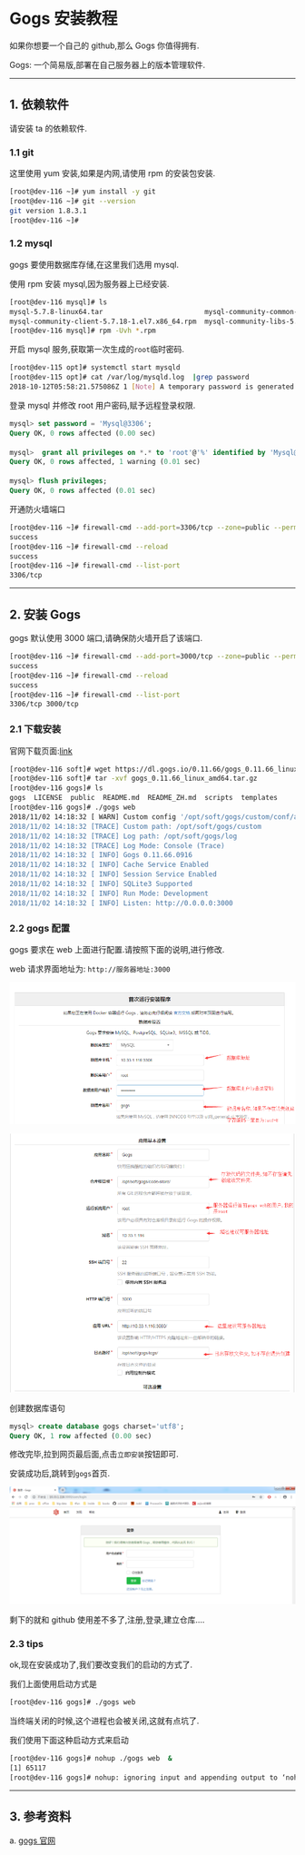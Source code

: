 # Gogs 安装教程

如果你想要一个自己的 github,那么 Gogs 你值得拥有.

Gogs: 一个简易版,部署在自己服务器上的版本管理软件.

---

## 1. 依赖软件

请安装 ta 的依赖软件.

### 1.1 git

这里使用 yum 安装,如果是内网,请使用 rpm 的安装包安装.

```sh
[root@dev-116 ~]# yum install -y git
[root@dev-116 ~]# git --version
git version 1.8.3.1
[root@dev-116 ~]#
```

### 1.2 mysql

gogs 要使用数据库存储,在这里我们选用 mysql.

使用 rpm 安装 mysql,因为服务器上已经安装.

```sh
[root@dev-116 mysql]# ls
mysql-5.7.8-linux64.tar                         mysql-community-common-5.7.18-1.el7.x86_64.rpm  mysql-community-server-5.7.18-1.el7.x86_64.rpm
mysql-community-client-5.7.18-1.el7.x86_64.rpm  mysql-community-libs-5.7.18-1.el7.x86_64.rpm
[root@dev-116 mysql]# rpm -Uvh *.rpm
```

开启 mysql 服务,获取第一次生成的`root`临时密码.

```sh
[root@dev-115 opt]# systemctl start mysqld
[root@dev-115 opt]# cat /var/log/mysqld.log  |grep password
2018-10-12T05:58:21.575086Z 1 [Note] A temporary password is generated for root@localhost: l/tHEghg,4&m
```

登录 mysql 并修改 root 用户密码,赋予远程登录权限.

```sql
mysql> set password = 'Mysql@3306';
Query OK, 0 rows affected (0.00 sec)

mysql>  grant all privileges on *.* to 'root'@'%' identified by 'Mysql@3306';
Query OK, 0 rows affected, 1 warning (0.01 sec)

mysql> flush privileges;
Query OK, 0 rows affected (0.01 sec)
```

开通防火墙端口

```sh
[root@dev-116 ~]# firewall-cmd --add-port=3306/tcp --zone=public --permanent
success
[root@dev-116 ~]# firewall-cmd --reload
success
[root@dev-116 ~]# firewall-cmd --list-port
3306/tcp
```

---

## 2. 安装 Gogs

gogs 默认使用 3000 端口,请确保防火墙开启了该端口.

```sh
[root@dev-116 ~]# firewall-cmd --add-port=3000/tcp --zone=public --permanent
success
[root@dev-116 ~]# firewall-cmd --reload
success
[root@dev-116 ~]# firewall-cmd --list-port
3306/tcp 3000/tcp
```

### 2.1 下载安装

官网下载页面:[link](https://gogs.io/docs/installation/install_from_binary.html)

```sh
[root@dev-116 soft]# wget https://dl.gogs.io/0.11.66/gogs_0.11.66_linux_amd64.tar.gz
[root@dev-116 soft]# tar -xvf gogs_0.11.66_linux_amd64.tar.gz
[root@dev-116 gogs]# ls
gogs  LICENSE  public  README.md  README_ZH.md  scripts  templates
[root@dev-116 gogs]# ./gogs web
2018/11/02 14:18:32 [ WARN] Custom config '/opt/soft/gogs/custom/conf/app.ini' not found, ignore this if you're running first time
2018/11/02 14:18:32 [TRACE] Custom path: /opt/soft/gogs/custom
2018/11/02 14:18:32 [TRACE] Log path: /opt/soft/gogs/log
2018/11/02 14:18:32 [TRACE] Log Mode: Console (Trace)
2018/11/02 14:18:32 [ INFO] Gogs 0.11.66.0916
2018/11/02 14:18:32 [ INFO] Cache Service Enabled
2018/11/02 14:18:32 [ INFO] Session Service Enabled
2018/11/02 14:18:32 [ INFO] SQLite3 Supported
2018/11/02 14:18:32 [ INFO] Run Mode: Development
2018/11/02 14:18:32 [ INFO] Listen: http://0.0.0.0:3000
```

### 2.2 gogs 配置

gogs 要求在 web 上面进行配置.请按照下面的说明,进行修改.

web 请求界面地址为: `http://服务器地址:3000`

![](imgs/gogs-setting1.png)

![](imgs/gogs-setting2.png)

创建数据库语句

```sql
mysql> create database gogs charset='utf8';
Query OK, 1 row affected (0.00 sec)
```

修改完毕,拉到网页最后面,点击`立即安装`按钮即可.

安装成功后,跳转到`gogs`首页.

![](imgs/gogs-index.png)

剩下的就和 github 使用差不多了,注册,登录,建立仓库....

### 2.3 tips

ok,现在安装成功了,我们要改变我们的启动的方式了.

我们上面使用启动方式是

```sh
[root@dev-116 gogs]# ./gogs web
```

当终端关闭的时候,这个进程也会被关闭,这就有点坑了.

我们使用下面这种启动方式来启动

```sh
[root@dev-116 gogs]# nohup ./gogs web  &
[1] 65117
[root@dev-116 gogs]# nohup: ignoring input and appending output to ‘nohup.out’
```

---

## 3. 参考资料

a. [gogs 官网](https://gogs.io/)
